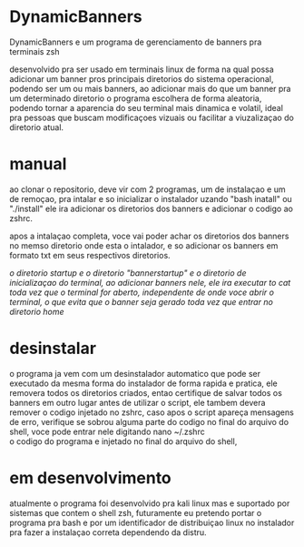 # DynamicBanners

DynamicBanners e um programa de gerenciamento de banners pra terminais zsh

desenvolvido pra ser usado em terminais linux de forma na qual possa adicionar um banner pros principais diretorios do sistema operacional, podendo ser um ou mais banners, ao adicionar mais do que um banner pra um determinado diretorio o programa escolhera de forma aleatoria, podendo tornar a aparencia do seu terminal mais dinamica e volatil, ideal pra pessoas que buscam modificaçoes vizuais ou facilitar a viuzalizaçao do diretorio atual. 

# manual

ao clonar o repositorio, deve vir com 2 programas, um de instalaçao e um de remoçao, 
pra intalar e so inicializar o instalador uzando "bash inatall" ou "./install"
ele ira adicionar os diretorios dos banners e adicionar o codigo ao zshrc.

apos a intalaçao completa, voce vai poder achar os diretorios dos banners no memso diretorio onde esta o intalador, e so adicionar os banners em formato txt em seus respectivos diretorios.

*o diretorio startup e o diretorio "bannerstartup" e o diretorio de inicializaçao do terminal, ao adicionar banners nele, ele ira executar to cat toda vez que o terminal for aberto, independente de onde voce abrir o terminal, o que evita que o banner seja gerado toda vez que entrar no diretorio home*

# desinstalar

o programa ja vem com um desinstalador automatico que pode ser executado da mesma forma do instalador de forma rapida e pratica, ele removera todos os diretorios criados, entao certifique de salvar todos os banners em outro lugar antes de utilizar o script, ele tambem devera remover o codigo injetado no zshrc, caso apos o script apareça mensagens de erro, verifique se sobrou alguma parte do codigo no final do arquivo do shell, voce pode entrar nele digitando nano ~/.zshrc  
o codigo do programa e injetado no final do arquivo do shell, 

# em desenvolvimento 

atualmente o programa foi desenvolvido pra kali linux mas e suportado por sistemas que contem o shell zsh, futuramente eu pretendo portar o programa pra bash e por um identificador de distribuiçao linux no instalador pra fazer a instalaçao correta dependendo da distru.

